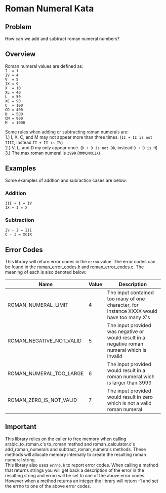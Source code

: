 # Roman Numeral Kata

## Problem
How can we add and subtract roman numeral numbers?

## Overview
Roman numeral values are defined as: <br/>
`I  = 1`<br/>
`IV = 4`<br/>
`V  = 5`<br/>
`IX = 9`<br/>
`X  = 10`<br/>
`XL = 40`<br/>
`L  = 50`<br/>
`XC = 90`<br/>
`C  = 100`<br/>
`CD = 400`<br/>
`D  = 500`<br/>
`CM = 900`<br/>
`M  = 1000`<br/>

Some rules when adding or subtracting roman numerals are:<br/>
	1.) I, X, C, and M may not appear more than three times. (`II + II is not IIII`, instead `II + II is IV`)<br/>
	2.) V, L, and D my only appear once. (`D + D is not DD`, instead `D + D is M`)<br/>
	3.) The max roman numeral is `3999` (`MMMCMXCIX`)<br/>

## Examples
Some examples of addtion and subraction cases are below:

### Addition
`III + I = IV`<br/>
`IX + I = X`<br/>

### Subtraction
`IV - I = III`<br/>
`C - I = XCIX`<br/>

## Error Codes
This library will return error codes in the `errno` value. The error codes can be found in the [roman_error_codes.h](src/roman_error_codes.h) and [roman_error_codes.c](src/roman_error_codes.c). The meaning of each is also denoted below:<br/>

| Name                     | Value | Description                                                                                  |
| ------------------------ | ----- | -------------------------------------------------------------------------------------------- |
| ROMAN_NUMERAL_LIMIT      | 4     | The input contained too many of one character, for instance XXXX would have too many X's     |
| ROMAN_NEGATIVE_NOT_VALID | 5     | The input provided was negative or would result in a negative roman numeral which is invalid | 
| ROMAN_NUMERAL_TOO_LARGE  | 6     | The input provided would result in a roman numeral wich is larger than 3999                  |
| ROMAN_ZERO_IS_NOT_VALID  | 7     | The input provided would result in zero which is not a valid roman numeral                   |

## Important
This library relies on the caller to free memory when calling arabic_to_roman.c's to_roman method and roman_calculator.c's add_roman_numerals and subtract_roman_numerals methods. 
These methods will allocate memory internally to create the resulting roman numeral string.
<br/>
This library also uses `errno.h` to report error codes. When calling a method that returns strings you 
will get back a description of the error in the resulting string and errno will be set to one of the 
above error codes. However when a method returns an integer the library will return -1 and set the errno to 
one of the above error codes.  